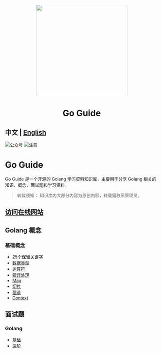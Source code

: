 <div align="center">
<img src="https://goguide.ryansu.tech/logo.svg" width="300px" height="300px"/>
<h1>Go Guide</h1>
</div>

**中文** | [English](./README.En.md) 
---
![公众号](https://img.shields.io/badge/%E5%85%AC%E4%BC%97%E5%8F%B7-%E5%87%A0%E9%A2%97%E9%85%A5-blue)
![注意](https://img.shields.io/badge/%E6%B3%A8%E6%84%8F-%E5%85%B3%E6%B3%A8%E5%85%AC%E4%BC%97%E5%8F%B7%E5%8A%A0%E5%85%A5%E5%BE%AE%E4%BF%A1%E7%BE%A4-blue)

# Go Guide

Go Guide 是一个开源的 Golang 学习资料知识库，主要用于分享 Golang 相关的知识、概念、面试题和学习资料。

> 转载须知： 知识库内大部分内容为原创内容，转载需联系管理员。

## [访问在线网站](https://goguide.ryansu.tech/)

## Golang 概念

### 基础概念

- [25个保留关键字](https://goguide.ryansu.tech/guide/concepts/golang/1-keywords.html)
- [数据类型](https://goguide.ryansu.tech/guide/concepts/golang/2-datatype.html)
- [运算符](https://goguide.ryansu.tech/guide/concepts/golang/3-operator.html)
- [错误处理](https://goguide.ryansu.tech/guide/concepts/golang/4-errorhanding.html)
- [Map](https://goguide.ryansu.tech/guide/concepts/golang/5-map.html)
- [切片](https://goguide.ryansu.tech/guide/concepts/golang/6-slice.html)
- [信道](https://goguide.ryansu.tech/guide/concepts/golang/7-channel.html)
- [Context](https://goguide.ryansu.tech/guide/concepts/golang/8-context.html)

## 面试题

### Golang

- [基础](https://goguide.ryansu.tech/guide/interview/golang/basic/1-basic.html)
- [进阶](https://goguide.ryansu.tech/guide/interview/golang/basic/2-medium.html)
